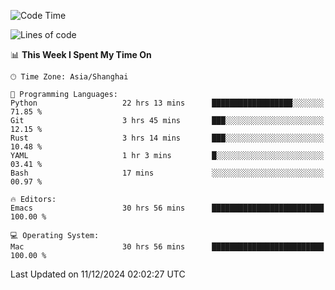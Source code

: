 <!--START_SECTION:waka-->
![Code Time](http://img.shields.io/badge/Code%20Time-2%2C360%20hrs%2040%20mins-blue)

![Lines of code](https://img.shields.io/badge/From%20Hello%20World%20I%27ve%20Written-309.4%20thousand%20lines%20of%20code-blue)

📊 **This Week I Spent My Time On** 

```text
🕑︎ Time Zone: Asia/Shanghai

💬 Programming Languages: 
Python                   22 hrs 13 mins      ██████████████████░░░░░░░   71.85 % 
Git                      3 hrs 45 mins       ███░░░░░░░░░░░░░░░░░░░░░░   12.15 % 
Rust                     3 hrs 14 mins       ███░░░░░░░░░░░░░░░░░░░░░░   10.48 % 
YAML                     1 hr 3 mins         █░░░░░░░░░░░░░░░░░░░░░░░░   03.41 % 
Bash                     17 mins             ░░░░░░░░░░░░░░░░░░░░░░░░░   00.97 % 

🔥 Editors: 
Emacs                    30 hrs 56 mins      █████████████████████████   100.00 % 

💻 Operating System: 
Mac                      30 hrs 56 mins      █████████████████████████   100.00 % 
```


 Last Updated on 11/12/2024 02:02:27 UTC
<!--END_SECTION:waka-->
